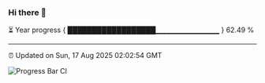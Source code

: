 ### Hi there 👋

⏳ Year progress { ██████████████████▁▁▁▁▁▁▁▁▁▁▁▁ } 62.49 %

---

⏰ Updated on Sun, 17 Aug 2025 02:02:54 GMT

![Progress Bar CI](https://github.com/liununu/liununu/workflows/Progress%20Bar%20CI/badge.svg)
